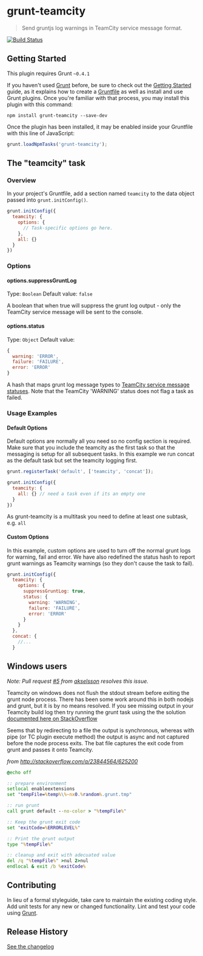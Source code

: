 # grunt-teamcity

> Send gruntjs log warnings in TeamCity service message format.

[![Build Status](https://travis-ci.org/johnhunter/grunt-teamcity.svg?branch=master)](https://travis-ci.org/johnhunter/grunt-teamcity)

## Getting Started
This plugin requires Grunt `~0.4.1`

If you haven't used [Grunt](http://gruntjs.com/) before, be sure to check out the [Getting Started](http://gruntjs.com/getting-started) guide, as it explains how to create a [Gruntfile](http://gruntjs.com/sample-gruntfile) as well as install and use Grunt plugins. Once you're familiar with that process, you may install this plugin with this command:

```shell
npm install grunt-teamcity --save-dev
```

Once the plugin has been installed, it may be enabled inside your Gruntfile with this line of JavaScript:

```js
grunt.loadNpmTasks('grunt-teamcity');
```

## The "teamcity" task

### Overview
In your project's Gruntfile, add a section named `teamcity` to the data object passed into `grunt.initConfig()`.

```js
grunt.initConfig({
  teamcity: {
    options: {
      // Task-specific options go here.
    },
    all: {}
  }
})
```

### Options

#### options.suppressGruntLog
Type: `Boolean`
Default value: `false`

A boolean that when true will suppress the grunt log output - only the TeamCity service message will be sent to the console.

#### options.status
Type: `Object`
Default value:
```js
{
  warning: 'ERROR',
  failure: 'FAILURE',
  error: 'ERROR'
}
```

A hash that maps grunt log message types to [TeamCity service message statuses](http://confluence.jetbrains.com/display/TCD8/Build+Script+Interaction+with+TeamCity#BuildScriptInteractionwithTeamCity-ReportingMessagesForBuildLog). Note that the TeamCity 'WARNING' status does not flag a task as failed.

### Usage Examples

#### Default Options
Default options are normally all you need so no config section is required. Make sure that you include the teamcity as the first task so that the messaging is setup for all subsequent tasks. In this example we run concat as the default task but set the teamcity logging first.

```js
grunt.registerTask('default', ['teamcity', 'concat']);

grunt.initConfig({
  teamcity: {
    all: {} // need a task even if its an empty one
  }
})
```
As grunt-teamcity is a multitask you need to define at least one subtask, e.g. `all`

#### Custom Options
In this example, custom options are used to turn off the normal grunt logs for warning, fail and error. We have also redefined the status hash to report grunt warnings as Teamcity warnings (so they don't cause the task to fail).

```js
grunt.initConfig({
  teamcity: {
    options: {
      suppressGruntLog: true,
      status: {
        warning: 'WARNING',
        failure: 'FAILURE',
        error: 'ERROR'
      }
    }
  },
  concat: {
    //...
  }
```

## Windows users

*Note: Pull request [#5](https://github.com/johnhunter/grunt-teamcity/pull/5) from [akselsson](https://github.com/akselsson) resolves this issue.*

Teamcity on windows does not flush the stdout stream before exiting the grunt node process. There has been some work around this in both nodejs and grunt, but it is by no means resolved. If you see missing output in your Teamcity build log then try running the grunt task using the the solution [documented here on StackOverflow](http://stackoverflow.com/questions/23841999/grunt-run-by-teamcity-does-not-properly-output-to-log)

Seems that by redirecting to a file the output is synchronous, whereas with pipe (or TC plugin execute method) the output is async and not captured before the node process exits. The bat file captures the exit code from grunt and passes it onto Teamcity.

*from http://stackoverflow.com/a/23844564/625200*
```bat
@echo off

:: prepare environment
setlocal enableextensions
set "tempFile=%temp%\%~nx0.%random%.grunt.tmp"

:: run grunt
call grunt default --no-color > "%tempFile%"

:: Keep the grunt exit code
set "exitCode=%ERRORLEVEL%"

:: Print the grunt output
type "%tempFile%"

:: cleanup and exit with adecuated value
del /q "%tempFile%" >nul 2>nul
endlocal & exit /b %exitCode%
```


## Contributing
In lieu of a formal styleguide, take care to maintain the existing coding style. Add unit tests for any new or changed functionality. Lint and test your code using [Grunt](http://gruntjs.com/).

## Release History

[See the changelog](./CHANGELOG.md)
